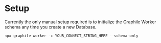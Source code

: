 # Setup

Currently the only manual setup required is to initialize the Graphile Worker schema any time you create a new Database.

`npx graphile-worker -c YOUR_CONNECT_STRING_HERE --schema-only`
